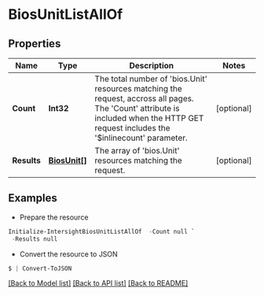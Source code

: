 # BiosUnitListAllOf
## Properties

Name | Type | Description | Notes
------------ | ------------- | ------------- | -------------
**Count** | **Int32** | The total number of &#39;bios.Unit&#39; resources matching the request, accross all pages. The &#39;Count&#39; attribute is included when the HTTP GET request includes the &#39;$inlinecount&#39; parameter. | [optional] 
**Results** | [**BiosUnit[]**](BiosUnit.md) | The array of &#39;bios.Unit&#39; resources matching the request. | [optional] 

## Examples

- Prepare the resource
```powershell
Initialize-IntersightBiosUnitListAllOf  -Count null `
 -Results null
```

- Convert the resource to JSON
```powershell
$ | Convert-ToJSON
```

[[Back to Model list]](../README.md#documentation-for-models) [[Back to API list]](../README.md#documentation-for-api-endpoints) [[Back to README]](../README.md)


